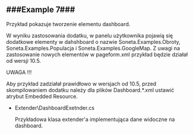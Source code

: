 ###Example 7###
-----------------------------------------------------------------------------------------------------

Przykład pokazuje tworzenie elementu dashboard. 

W wyniku zastosowania dodatku, w panelu użytkownika pojawią się dodatkowe elementy w dahshboard o nazwie 
Soneta.Examples.Obroty, Soneta.Examples.Populacja i Soneta.Examples.GoogleMap. Z uwagi na zastosowanie 
nowych elementów w pageform.xml przykład będzie działał od wersji 10.5.

UWAGA !!!

Aby przykład zadziałał prawidłowo w wersjach od 10.5, przed skompilowaniem dodatku należy dla plików
Dashboard.*.xml ustawić atrybut Embedded Resource.

* Extender\DashboardExetnder.cs

    Przykładowa klasa extender'a implementująca dane widoczne na dashboard.